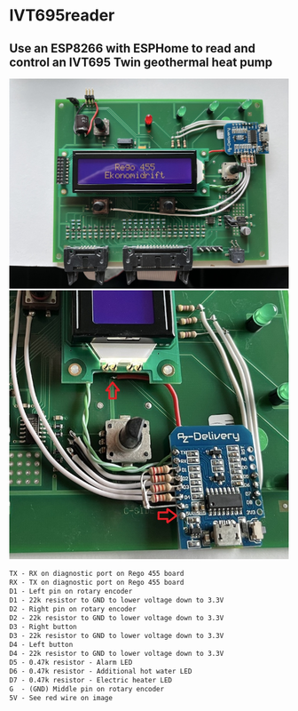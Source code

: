# IVT695reader
## Use an ESP8266 with ESPHome to read and control an IVT695 Twin geothermal heat pump

![image alt](https://github.com/skracke/IVT695reader/blob/main/IMG_1114.HEIC_compressed.JPEG?raw=true)
![image alt](https://github.com/skracke/IVT695reader/blob/main/IMG_1115.HEIC_compressed.JPEG?raw=true)

```
TX - RX on diagnostic port on Rego 455 board
RX - TX on diagnostic port on Rego 455 board
D1 - Left pin on rotary encoder
D1 - 22k resistor to GND to lower voltage down to 3.3V 
D2 - Right pin on rotary encoder
D2 - 22k resistor to GND to lower voltage down to 3.3V 
D3 - Right button
D3 - 22k resistor to GND to lower voltage down to 3.3V 
D4 - Left button
D4 - 22k resistor to GND to lower voltage down to 3.3V 
D5 - 0.47k resistor - Alarm LED 
D6 - 0.47k resistor - Additional hot water LED
D7 - 0.47k resistor - Electric heater LED
G  - (GND) Middle pin on rotary encoder
5V - See red wire on image
```
